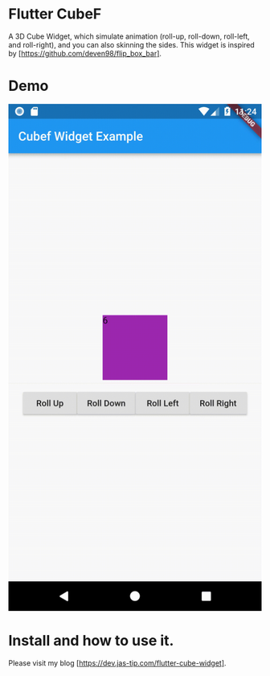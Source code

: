 # Flutter CubeF 

A 3D Cube Widget, which simulate animation (roll-up, roll-down, roll-left, and roll-right), and you can also skinning the sides. This widget is inspired by
[https://github.com/deven98/flip_box_bar].

# Demo
![](https://github.com/jastip/cubef_example/blob/master/demo.gif)

# Install and how to use it.
Please visit my blog [https://dev.jas-tip.com/flutter-cube-widget].